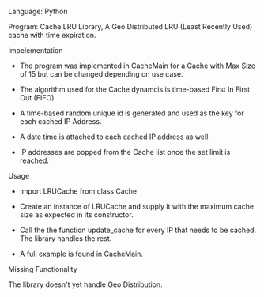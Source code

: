 Language: Python

Program: Cache LRU Library, A Geo Distributed LRU (Least Recently Used) cache with time expiration.

Impelementation

- The program was implemented in CacheMain for a Cache with Max Size of 15 but can be changed depending on use case.


- The algorithm used for the Cache dynamcis is time-based First In First Out (FIFO).


-  A time-based random unique id is generated and used as the key for each cached IP Address.


- A date time is attached to each cached IP address as well.


- IP addresses are popped from the Cache list once the set limit is reached.



Usage

- Import LRUCache from class Cache

- Create an instance of LRUCache and supply it with the maximum cache size as expected in its constructor.

- Call the the function update_cache for every IP that needs to be cached. The library handles the rest.

- A full example is found in CacheMain.


Missing Functionality

The library doesn't yet handle Geo Distribution.






